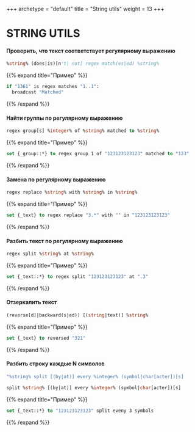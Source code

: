 +++
archetype = "default"
title = "String utils"
weight = 13
+++

# STRING UTILS

#### Проверить, что текст соответствует регулярному выражению
```vb
%string% (does|is)[n't| not] regex match(es|ed) %string%
```
{{% expand title="Пример" %}}
```vb
if "1361" is regex matches "1..1":
  broadcast "Matched"
```
{{% /expand %}}

#### Найти группы по регулярному выражению
```vb
regex group[s] %integer% of %string% matched to %string%
```
{{% expand title="Пример" %}}
```vb
set {_group::*} to regex group 1 of "123123123123" matched to "123"
```
{{% /expand %}}

#### Замена по регулярному выражению
```vb
regex replace %string% with %string% in %string%
```
{{% expand title="Пример" %}}
```vb
set {_text} to regex replace "3.*" with "" in "123123123123"
```
{{% /expand %}}

#### Разбить текст по регулярному выражению
```vb
regex split %string% at %string%
```
{{% expand title="Пример" %}}
```vb
set {_text::*} to regex split "123123123123" at ".3"
```
{{% /expand %}}

#### Отзеркалить текст
```vb
(reverse[d]|backward(s|ed)) [(string|text)] %string%
```
{{% expand title="Пример" %}}
```vb
set {_text} to reversed "321"
```
{{% /expand %}}

#### Разбить строку каждые N символов
```vb
"%string% split [(by|at)] every %integer% (symbol|char[acter])[s]
```
```vb
split %string% [(by|at)] every %integer% (symbol|char[acter])[s]
```
{{% expand title="Пример" %}}
```vb
set {_text::*} to "123123123123" split eveny 3 symbols
```
{{% /expand %}}